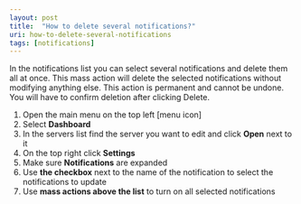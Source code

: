 ```yaml
---
layout: post
title:  "How to delete several notifications?"
uri: how-to-delete-several-notifications
tags: [notifications]
---
```


<p>
    In the notifications list you can select several notifications and delete them all at once. This mass action will
    delete the selected notifications without modifying anything else. This action is permanent and cannot be undone.
    You will have to confirm deletion after clicking Delete.
</p>

<!--more-->

<ol>
    <li>Open the main menu on the top left [menu icon]</li>
    <li>Select <strong>Dashboard</strong></li>
    <li>In the servers list find the server you want to edit and click <strong>Open</strong> next to it</li>
    <li>On the top right click <strong>Settings</strong></li>
    <li>Make sure <strong>Notifications</strong> are expanded</li>
    <li>Use <strong>the checkbox</strong> next to the name of the notification to select the notifications to update
    </li>
    <li>Use <strong>mass actions above the list</strong> to turn on all selected notifications</li>
</ol>
